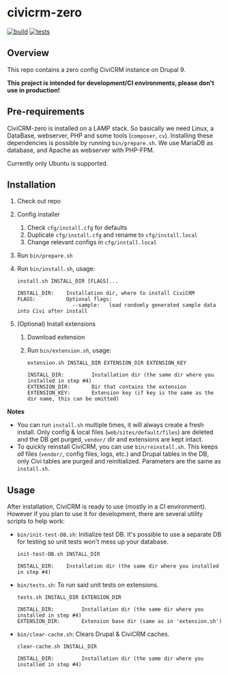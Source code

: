 # civicrm-zero

[![build](https://github.com/reflexive-communications/civicrm-zero/actions/workflows/build.yml/badge.svg)](https://github.com/reflexive-communications/civicrm-zero/actions/workflows/build.yml)
[![tests](https://github.com/reflexive-communications/civicrm-zero/actions/workflows/tests.yml/badge.svg)](https://github.com/reflexive-communications/civicrm-zero/actions/workflows/tests.yml)

## Overview

This repo contains a zero config CiviCRM instance on Drupal 9.

**This project is intended for development/CI environments, please don't use in production!**

## Pre-requirements

CiviCRM-zero is installed on a LAMP stack. So basically we need Linux, a DataBase, webserver, PHP and some tools (`composer`, `cv`).
Installing these dependencies is possible by running `bin/prepare.sh`.
We use MariaDB as database, and Apache as webserver with PHP-FPM.

Currently only Ubuntu is supported.

## Installation

1. Check out repo
1. Config installer
    1. Check `cfg/install.cfg` for defaults
    1. Duplicate `cfg/install.cfg` and rename to `cfg/install.local`
    1. Change relevant configs in `cfg/install.local`
1. Run `bin/prepare.sh`
1. Run `bin/install.sh`, usage:

    ```
    install.sh INSTALL_DIR [FLAGS]...

    INSTALL_DIR:    Installation dir, where to install CiviCRM
    FLAGS:          Optional flags:
                      --sample:   load randomly generated sample data into Civi after install
    ```

1. (Optional) Install extensions

    1. Download extension
    1. Run `bin/extension.sh`, usage:

        ```
        extension.sh INSTALL_DIR EXTENSION_DIR EXTENSION_KEY

        INSTALL_DIR:         Installation dir (the same dir where you installed in step #4)
        EXTENSION_DIR:       Dir that contains the extension
        EXTENSION_KEY:       Extension key (if key is the same as the dir name, this can be omitted)
        ```

**Notes**

-   You can run `install.sh` multiple times, it will always create a fresh install.
    Only config & local files (`web/sites/default/files`) are deleted and the DB get purged, `vendor/` dir and extensions are kept intact.
-   To quickly reinstall CiviCRM, you can use `bin/reinstall.sh`.
    This keeps _all_ files (`vendor/`, config files, logs, etc.) and Drupal tables in the DB, only Civi tables are purged and reinitialized.
    Parameters are the same as `install.sh`.

## Usage

After installation, CiviCRM is ready to use (mostly in a CI environment).
However if you plan to use it for development, there are several utility scripts to help work:

-   `bin/init-test-DB.sh`: Initialize test DB. It's possible to use a separate DB for testing so unit tests won't mess up your database.

    ```
    init-test-DB.sh INSTALL_DIR

    INSTALL_DIR:    Installation dir (the same dir where you installed in step #4)
    ```

-   `bin/tests.sh`: To run said unit tests on extensions.

    ```
    tests.sh INSTALL_DIR EXTENSION_DIR

    INSTALL_DIR:         Installation dir (the same dir where you installed in step #4)
    EXTENSION_DIR:       Extension base dir (same as in 'extension.sh')
    ```

-   `bin/clear-cache.sh`: Clears Drupal & CiviCRM caches.

    ```
    clear-cache.sh INSTALL_DIR

    INSTALL_DIR:         Installation dir (the same dir where you installed in step #4)
    ```
